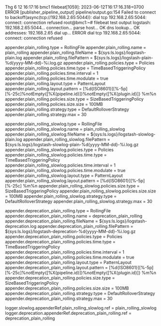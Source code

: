 Thg 6 12 16:17:16 bmc1 filebeat[1059]: 2023-06-12T16:17:16.318+0700        ERROR        [publisher_pipeline_output]        pipeline/output.go:154        Failed to connect to backoff(async(tcp://192.168.2.65:5044)): dial tcp 192.168.2.65:5044: connect: connection refused
root@bmc1:~# filebeat test output
logstash: 192.168.2.65:5044...
  connection...
    parse host... OK
    dns lookup... OK
    addresses: 192.168.2.65
    dial up... ERROR dial tcp 192.168.2.65:5044: connect: connection refused


appender.plain_rolling.type = RollingFile
appender.plain_rolling.name = plain_rolling
appender.plain_rolling.fileName = ${sys:ls.logs}/logstash-plain.log
appender.plain_rolling.filePattern = ${sys:ls.logs}/logstash-plain-%d{yyyy-MM-dd}-%i.log.gz
appender.plain_rolling.policies.type = Policies
appender.plain_rolling.policies.time.type = TimeBasedTriggeringPolicy
appender.plain_rolling.policies.time.interval = 1
appender.plain_rolling.policies.time.modulate = true
appender.plain_rolling.layout.type = PatternLayout
appender.plain_rolling.layout.pattern = [%d{ISO8601}][%-5p][%-25c]%notEmpty{[%X{pipeline.id}]}%notEmpty{[%X{plugin.id}]} %m%n
appender.plain_rolling.policies.size.type = SizeBasedTriggeringPolicy
appender.plain_rolling.policies.size.size = 100MB
appender.plain_rolling.strategy.type = DefaultRolloverStrategy
appender.plain_rolling.strategy.max = 30

appender.plain_rolling_slowlog.type = RollingFile
appender.plain_rolling_slowlog.name = plain_rolling_slowlog
appender.plain_rolling_slowlog.fileName = ${sys:ls.logs}/logstash-slowlog-plain.log
appender.plain_rolling_slowlog.filePattern = ${sys:ls.logs}/logstash-slowlog-plain-%d{yyyy-MM-dd}-%i.log.gz
appender.plain_rolling_slowlog.policies.type = Policies
appender.plain_rolling_slowlog.policies.time.type = TimeBasedTriggeringPolicy
appender.plain_rolling_slowlog.policies.time.interval = 1
appender.plain_rolling_slowlog.policies.time.modulate = true
appender.plain_rolling_slowlog.layout.type = PatternLayout
appender.plain_rolling_slowlog.layout.pattern = [%d{ISO8601}][%-5p][%-25c] %m%n
appender.plain_rolling_slowlog.policies.size.type = SizeBasedTriggeringPolicy
appender.plain_rolling_slowlog.policies.size.size = 100MB
appender.plain_rolling_slowlog.strategy.type = DefaultRolloverStrategy
appender.plain_rolling_slowlog.strategy.max = 30

appender.deprecation_plain_rolling.type = RollingFile
appender.deprecation_plain_rolling.name = deprecation_plain_rolling
appender.deprecation_plain_rolling.fileName = ${sys:ls.logs}/logstash-deprecation.log
appender.deprecation_plain_rolling.filePattern = ${sys:ls.logs}/logstash-deprecation-%d{yyyy-MM-dd}-%i.log.gz
appender.deprecation_plain_rolling.policies.type = Policies
appender.deprecation_plain_rolling.policies.time.type = TimeBasedTriggeringPolicy
appender.deprecation_plain_rolling.policies.time.interval = 1
appender.deprecation_plain_rolling.policies.time.modulate = true
appender.deprecation_plain_rolling.layout.type = PatternLayout
appender.deprecation_plain_rolling.layout.pattern = [%d{ISO8601}][%-5p][%-25c]%notEmpty{[%X{pipeline.id}]}%notEmpty{[%X{plugin.id}]} %m%n
appender.deprecation_plain_rolling.policies.size.type = SizeBasedTriggeringPolicy
appender.deprecation_plain_rolling.policies.size.size = 100MB
appender.deprecation_plain_rolling.strategy.type = DefaultRolloverStrategy
appender.deprecation_plain_rolling.strategy.max = 30

logger.slowlog.appenderRef.plain_rolling_slowlog.ref = plain_rolling_slowlog
logger.deprecation.appenderRef.deprecation_plain_rolling.ref = deprecation_plain_rolling
